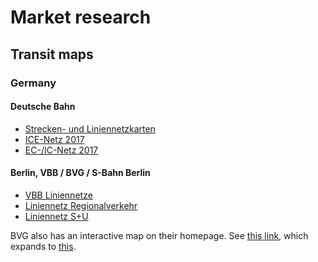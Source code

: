 # Market research

## Transit maps

### Germany

#### Deutsche Bahn

* [Strecken- und Liniennetzkarten](https://www.bahn.de/p/view/service/fahrplaene/streckennetz.shtml)
* [ICE-Netz 2017](https://www.bahn.de/p/view/mdb/bahnintern/fahrplan_und_buchung/reiseauskunftsmedien/fahrplanmedien-download/2017/mdb_241654_ice_liniennetz_2017_v2.pdf)
* [EC-/IC-Netz 2017](https://www.bahn.de/p/view/mdb/bahnintern/fahrplan_und_buchung/reiseauskunftsmedien/fahrplanmedien-download/2017/mdb_241655_icec_liniennetz_2017-v3.pdf)

#### Berlin, VBB / BVG / S-Bahn Berlin

* [VBB Liniennetze](http://www.vbb.de/de/article/fahrplan/liniennetze/liniennetze/897.html)
* [Liniennetz Regionalverkehr](http://images.vbb.de/assets/downloads/file/799103.pdf)
* [Liniennetz S+U](http://images.vbb.de/assets/downloads/file/1373695.pdf)

BVG also has an interactive map on their homepage. See
[this link](https://www.bvg.de/de/Fahrinfo/Liniennetz),
which expands to
[this](https://fahrinfo.bvg.de/Fahrinfo/bin/query.bin/dn?ujm=1&MapLayer=NETWORK).
